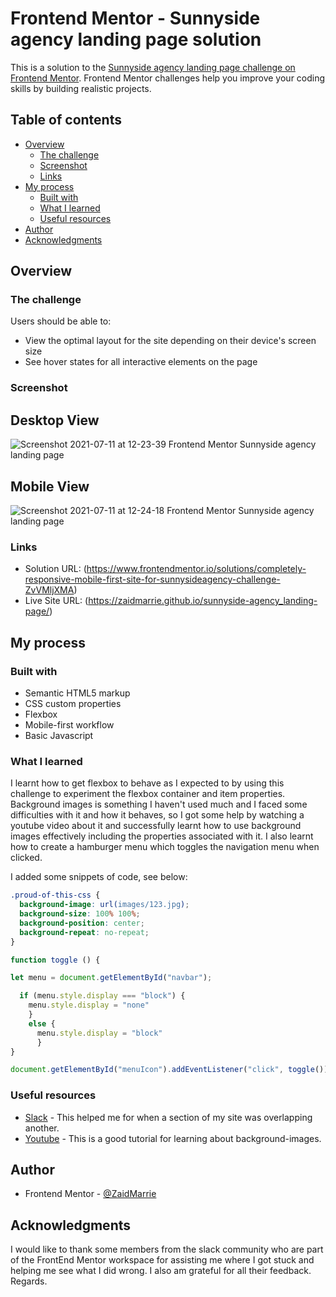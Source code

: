 # Frontend Mentor - Sunnyside agency landing page solution

This is a solution to the [Sunnyside agency landing page challenge on Frontend Mentor](https://www.frontendmentor.io/challenges/sunnyside-agency-landing-page-7yVs3B6ef). Frontend Mentor challenges help you improve your coding skills by building realistic projects.

## Table of contents

- [Overview](#overview)
  - [The challenge](#the-challenge)
  - [Screenshot](#screenshot)
  - [Links](#links)
- [My process](#my-process)
  - [Built with](#built-with)
  - [What I learned](#what-i-learned)
  - [Useful resources](#useful-resources)
- [Author](#author)
- [Acknowledgments](#acknowledgments)

## Overview

### The challenge

Users should be able to:

- View the optimal layout for the site depending on their device's screen size
- See hover states for all interactive elements on the page

### Screenshot

## Desktop View

![Screenshot 2021-07-11 at 12-23-39 Frontend Mentor Sunnyside agency landing page](https://user-images.githubusercontent.com/84665360/125191525-32ecd480-e243-11eb-9813-9b3269a3fb87.png)

## Mobile View

![Screenshot 2021-07-11 at 12-24-18 Frontend Mentor Sunnyside agency landing page](https://user-images.githubusercontent.com/84665360/125191558-60398280-e243-11eb-9e42-57a33c545647.png)

### Links

- Solution URL: (https://www.frontendmentor.io/solutions/completely-responsive-mobile-first-site-for-sunnysideagency-challenge-ZvVMljXMA)
- Live Site URL: (https://zaidmarrie.github.io/sunnyside-agency_landing-page/)

## My process

### Built with

- Semantic HTML5 markup
- CSS custom properties
- Flexbox
- Mobile-first workflow
- Basic Javascript

### What I learned

I learnt how to get flexbox to behave as I expected to by using this challenge to experiment the flexbox container and item properties. Background images is something I haven't used much and I faced some difficulties with it and how it behaves, so I got some help by watching a youtube video about it and successfully learnt how to use background images effectively including the properties associated with it. I also learnt how to create a hamburger menu which toggles the navigation menu when clicked.

I added some snippets of code, see below:

```css
.proud-of-this-css {
  background-image: url(images/123.jpg);
  background-size: 100% 100%;
  background-position: center;
  background-repeat: no-repeat;
}
```

```js
function toggle () {

let menu = document.getElementById("navbar");

  if (menu.style.display === "block") {
    menu.style.display = "none"
    }
    else {
      menu.style.display = "block"
      }
}

document.getElementById("menuIcon").addEventListener("click", toggle());
```

### Useful resources

- [Slack](https://app.slack.com/client/TCYEB44S2/CCYHFT85B) - This helped me for when a section of my site was overlapping another.
- [Youtube](https://youtu.be/3T_Jy1CqH9k) - This is a good tutorial for learning about background-images.

## Author

- Frontend Mentor - [@ZaidMarrie](https://www.frontendmentor.io/profile/ZaidMarrie)

## Acknowledgments

I would like to thank some members from the slack community who are part of the FrontEnd Mentor workspace for assisting me where I got stuck and helping me see what I did wrong. I also am grateful for all their feedback. Regards.
